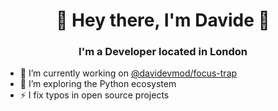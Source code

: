 <h1 align="center">👋 Hey there, I'm Davide 👋</h1>
<h3 align="center">I'm a Developer located in London</h3>

- 🔭 I’m currently working on [@davidevmod/focus-trap](https://github.com/DaviDevMod/focus-trap/tree/main/packages/focus-trap)
- 🌱 I’m exploring the Python ecosystem
- ⚡ I fix typos in open source projects
